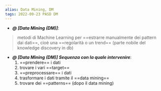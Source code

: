 ```yaml
---
alias: Data Mining, DM
tags: 2022-09-23 PASD DM
---
```


- ***@ [Data Mining (DM)]***:
> metodi di Machine Learning per ==estrarre manualmente dei pattern dai dati==, cioè una ==regolarità o un trend== (parte nobile del knowledge discovery in db)


- ***@ [Data Mining (DM)] Sequenza con la quale intervenire***:
	1. ==prendere== i dati
	2. trovare i vari ==target==
	3. ==preprocessare== i dati
	4. trasformare i dati tramite il ==data mining==
	5. trovare dei ==patterns== (dopo il data mining)
